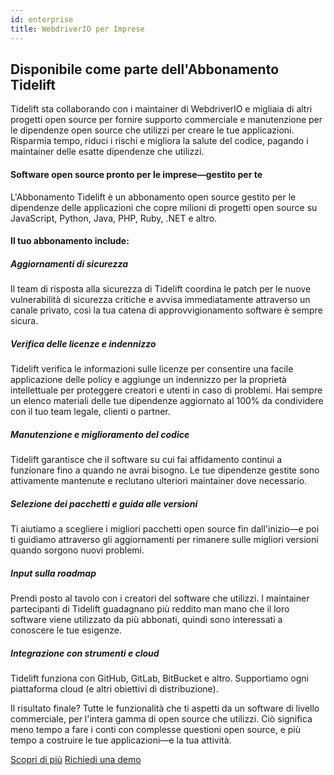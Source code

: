 ```yaml
---
id: enterprise
title: WebdriverIO per Imprese
---
```


## Disponibile come parte dell'Abbonamento Tidelift

Tidelift sta collaborando con i maintainer di WebdriverIO e migliaia di altri
progetti open source per fornire supporto commerciale e manutenzione per le dipendenze open source che utilizzi per creare le tue applicazioni. Risparmia tempo, riduci i rischi e migliora la salute del codice, pagando i maintainer delle esatte dipendenze che utilizzi.

#### Software open source pronto per le imprese—gestito per te
L'Abbonamento Tidelift è un abbonamento open source gestito per le dipendenze delle applicazioni che copre milioni di progetti open source su JavaScript, Python, Java, PHP, Ruby, .NET e altro.

#### Il tuo abbonamento include:

##### Aggiornamenti di sicurezza
Il team di risposta alla sicurezza di Tidelift coordina le patch per le nuove vulnerabilità di sicurezza critiche e avvisa immediatamente attraverso un canale privato, così la tua catena di approvvigionamento software è sempre sicura.

##### Verifica delle licenze e indennizzo
Tidelift verifica le informazioni sulle licenze per consentire una facile applicazione delle policy e aggiunge un indennizzo per la proprietà intellettuale per proteggere creatori e utenti in caso di problemi. Hai sempre un elenco materiali delle tue dipendenze aggiornato al 100% da condividere con il tuo team legale, clienti o partner.

##### Manutenzione e miglioramento del codice
Tidelift garantisce che il software su cui fai affidamento continui a funzionare fino a quando ne avrai bisogno. Le tue dipendenze gestite sono attivamente mantenute e reclutano ulteriori maintainer dove necessario.

##### Selezione dei pacchetti e guida alle versioni
Ti aiutiamo a scegliere i migliori pacchetti open source fin dall'inizio—e poi ti guidiamo attraverso gli aggiornamenti per rimanere sulle migliori versioni quando sorgono nuovi problemi.

##### Input sulla roadmap
Prendi posto al tavolo con i creatori del software che utilizzi. I maintainer partecipanti di Tidelift guadagnano più reddito man mano che il loro software viene utilizzato da più abbonati, quindi sono interessati a conoscere le tue esigenze.

##### Integrazione con strumenti e cloud
Tidelift funziona con GitHub, GitLab, BitBucket e altro. Supportiamo ogni piattaforma cloud (e altri obiettivi di distribuzione).

Il risultato finale? Tutte le funzionalità che ti aspetti da un software di livello commerciale, per l'intera gamma di open source che utilizzi. Ciò significa meno tempo a fare i conti con complesse questioni open source, e più tempo a costruire le tue applicazioni—e la tua attività.

<div class="learnmore">
    <a class="button" href="https://tidelift.com/subscription/pkg/npm-webdriverio?utm_source=npm-webdriverio&utm_medium=referral&utm_campaign=enterprise" target="_self">Scopri di più</a>
    <a class="button" href="https://tidelift.com/subscription/request-a-demo?utm_source=npm-webdriverio&utm_medium=referral&utm_campaign=enterprise" target="_self">Richiedi una demo</a>
</div>